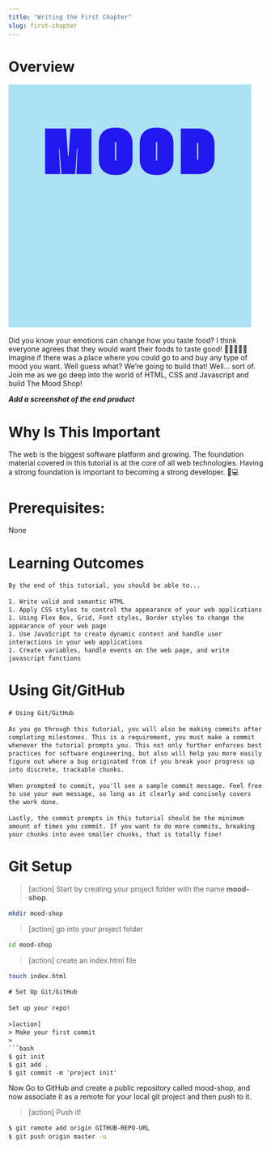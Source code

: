 ```yaml
---
title: "Writing the First Chapter"
slug: first-chapter
---
```


# Overview
![Mood Gif](assets/01_getting-started_mood.gif "Mood Gif")

Did you know your emotions can change how you taste food?  I think everyone agrees that they would want their foods to taste good! 🥗🍔🍕🍇😋
Imagine if there was a place where you could go to and buy any type of mood you want. 
Well guess what? We’re going to build that! Well… sort of. 
Join me as we go deep into the world of HTML, CSS and Javascript and build The Mood Shop! 

***Add a screenshot of the end product***

# Why Is This Important

The web is the biggest software platform and growing. The foundation material covered in this tutorial is at the core of all web technologies. Having a strong foundation is important to becoming a strong developer. 💪💻


# Prerequisites:

None

# Learning Outcomes

```
By the end of this tutorial, you should be able to...

1. Write valid and semantic HTML
1. Apply CSS styles to control the appearance of your web applications
1. Using Flex Box, Grid, Font styles, Border styles to change the appearance of your web page
1. Use JavaScript to create dynamic content and handle user interactions in your web applications
1. Create variables, handle events on the web page, and write javascript functions

```

# Using Git/GitHub

```
# Using Git/GitHub

As you go through this tutorial, you will also be making commits after completing milestones. This is a requirement, you must make a commit whenever the tutorial prompts you. This not only further enforces best practices for software engineering, but also will help you more easily figure out where a bug originated from if you break your progress up into discrete, trackable chunks.

When prompted to commit, you'll see a sample commit message. Feel free to use your own message, so long as it clearly and concisely covers the work done.

Lastly, the commit prompts in this tutorial should be the minimum amount of times you commit. If you want to do more commits, breaking your chunks into even smaller chunks, that is totally fine!
```

# Git Setup

> [action] Start by creating your project folder with the name **mood-shop**. 
```bash
mkdir mood-shop
```

>[action] go into your project folder 
```bash
cd mood-shop
```
>[action] create an index.html file
```bash
touch index.html
```

```
# Set Up Git/GitHub

Set up your repo!

>[action]
> Make your first commit
>
```bash
$ git init
$ git add .
$ git commit -m 'project init'
```

Now Go to GitHub and create a public repository called mood-shop, and now associate it as a remote for your local git project and then push to it.

>[action]
> Push it!
>
```bash
$ git remote add origin GITHUB-REPO-URL
$ git push origin master -u
```

